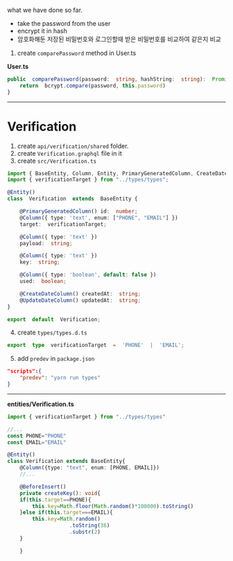 what we have done so far.
- take the password from the user
- encrypt it in hash
- 암호화해둔 저장된 비밀번호와 로그인할때 받은 비밀번호를 비교하여 같은지 비교

1. create `comparePassword` method in User.ts

**User.ts**
```typescript
public  comparePassword(password:  string, hashString:  string):  Promise<boolean> {
	return  bcrypt.compare(password, this.password)
}
```
-------------------
# Verification
1. create `api/verification/shared` folder.
2. create `Verification.graphql` file in it
3. create `src/Verification.ts`

```typescript
import { BaseEntity, Column, Entity, PrimaryGeneratedColumn, CreateDateColumn, UpdateDateColumn } from  'typeorm';
import { verificationTarget } from "../types/types";

@Entity()
class  Verification  extends  BaseEntity {

	@PrimaryGeneratedColumn() id:  number;
	@Column({ type: 'text', enum: ["PHONE", "EMAIL"] })
	target:  verificationTarget;

	@Column({ type: 'text' })
	payload:  string;

	@Column({ type: 'text' })
	key:  string;

	@Column({ type: 'boolean', default: false })
	used:  boolean;

	@CreateDateColumn() createdAt:  string;
	@UpdateDateColumn() updatedAt:  string;
}

export  default  Verification;
```

4. create `types/types.d.ts`
```typescript
export  type  verificationTarget  =  'PHONE'  |  'EMAIL';
```

5. add `predev` in `package.json`
```json
"scripts":{
	"predev": "yarn run types"
}
```

-----------
**entities/Verification.ts**
```typescript
import { verificationTarget } from "../types/types"

//...
const PHONE="PHONE"
const EMAIL="EMAIL"

@Entity()
class Verification extends BaseEntity{
	@Column({type: "text", enum: [PHONE, EMAIL]})
	//...

	@BeforeInsert()
	private createKey(): void{
	if(this.target==PHONE){
		this.key=Math.floor(Math.random()*100000).toString()
	}else if(this.target===EMAIL){
		this.key=Math.random()
					.toString(36)
					.substr(2)
	}

	}

```
<!--stackedit_data:
eyJoaXN0b3J5IjpbLTExNjIxMjc1MDcsLTUyMTQzOTQ3OSwxNT
c1MTE4OTI4LDQ1MDkxOTA3NCwxMzQ4MTEwNzQzLDE1NjIwOTU2
MjMsLTE1NDM2Mjg3NjQsLTIwODg3NDY2MTJdfQ==
-->